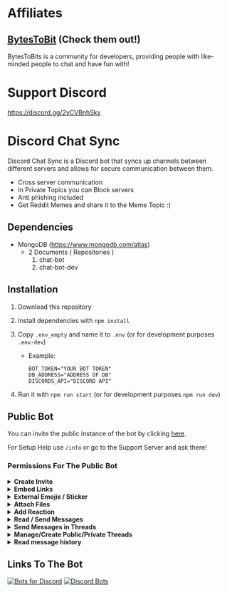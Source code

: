 # Affiliates

## **[BytesToBit](https://discord.gg/bytestobits) (Check them out!)**

BytesToBits is a community for developers, providing people with like-minded people to chat and have fun with!
<br>

# Support Discord

<https://discord.gg/2vCVBnhSky>

# Discord Chat Sync

Discord Chat Sync is a Discord bot that syncs up channels between different servers and allows for secure communication between them.

* Cross server communication
* In Private Topics you can Block servers
* Anti phishing included
* Get Reddit Memes and share it to the Meme Topic :)

## Dependencies

* MongoDB (<https://www.mongodb.com/atlas>)
  * 2 Documents ( Repositories )
    1. chat-bot
    2. chat-bot-dev

## Installation

1. Download this repository
2. Install dependencies with `npm install`
3. Copy `.env_empty` and name it to `.env` (or for development purposes `.env-dev`)
    * Example:

        ```env
        BOT_TOKEN="YOUR BOT TOKEN"
        DB_ADDRESS="ADDRESS OF DB"
        DISCORDS_API="DISCORD API"
        ```

4. Run it with `npm run start` (or for development purposes `npm run dev`)

## Public Bot

You can invite the public instance of the bot by clicking [here](https://discord.com/api/oauth2/authorize?client_id=1046756800260735058&permissions=533113203777&scope=bot%20applications.commands).

For Setup Help use `/info` or go to the Support Server and ask there!

### Permissions For The Public Bot

<details><summary><b>Create Invite</b></summary>
This is for intersted Users if they want to join your server over the bot.
</details>
<details><summary><b>Embed Links</b></summary>
This is required to sync links between servers
</details>
<details><summary><b>External Emojis / Sticker</b></summary>
This is required to sync emojis and stickers from other servers
</details>
<details><summary><b>Attach Files</b></summary>
In the future, this will allow the users to share files through the bot
</details>
<details><summary><b>Add Reaction</b></summary>
In the future, this will allow the bot to share reactions to messages and react to your message as a confirmation
</details>
<details><summary><b>Read / Send Messages</b></summary>
This is required for the core functions
</details>
<details><summary><b>Send Messages in Threads</b></summary>
In the future, this will allow to access/handle threads and their content
</details>
<details><summary><b>Manage/Create Public/Private Threads</b></summary>
In the future, this will allow to access/handle threads and their content
</details>
<details><summary><b>Read message history</b></summary>
In the future, this will allow the bot to sync messages when setting up in a new server
</details>

## Links To The Bot

 [![Bots for Discord](https://discords.com/bots/api/bot/1046756800260735058/widget)](https://discords.com/bots/bots/1046756800260735058)
 [![Discord Bots](https://top.gg/api/widget/1046756800260735058.svg)](https://top.gg/bot/1046756800260735058)
